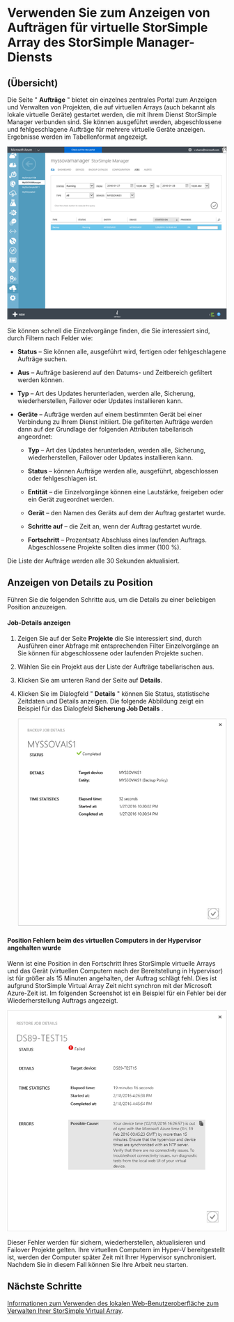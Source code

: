 <properties 
   pageTitle="Anzeigen und Verwalten von StorSimple Virtual Array Aufträge | Microsoft Azure"
   description="Beschreibt die Seite StorSimple Manager Aufträge und zur gemeinsamen Nutzung von kürzlich geführten und aktuellen Aufträge für die virtuelle StorSimple Array nachverfolgen."
   services="storsimple"
   documentationCenter="NA"
   authors="alkohli"
   manager="carmonm"
   editor=""/>
<tags 
   ms.service="storsimple"
   ms.devlang="NA"
   ms.topic="article"
   ms.tgt_pltfrm="NA"
   ms.workload="na"
   ms.date="06/07/2016"
   ms.author="alkohli" />

# <a name="use-the-storsimple-manager-service-to-view-jobs-for-the-storsimple-virtual-array"></a>Verwenden Sie zum Anzeigen von Aufträgen für virtuelle StorSimple Array des StorSimple Manager-Diensts

## <a name="overview"></a>(Übersicht)

Die Seite " **Aufträge** " bietet ein einzelnes zentrales Portal zum Anzeigen und Verwalten von Projekten, die auf virtuellen Arrays (auch bekannt als lokale virtuelle Geräte) gestartet werden, die mit Ihrem Dienst StorSimple Manager verbunden sind. Sie können ausgeführt werden, abgeschlossene und fehlgeschlagene Aufträge für mehrere virtuelle Geräte anzeigen. Ergebnisse werden im Tabellenformat angezeigt. 

![Seite "Aufträge"](./media/storsimple-ova-manage-jobs/ovajobs1.png)

Sie können schnell die Einzelvorgänge finden, die Sie interessiert sind, durch Filtern nach Felder wie:

- **Status** – Sie können alle, ausgeführt wird, fertigen oder fehlgeschlagene Aufträge suchen.
- **Aus** – Aufträge basierend auf den Datums- und Zeitbereich gefiltert werden können.
- **Typ** – Art des Updates herunterladen, werden alle, Sicherung, wiederherstellen, Failover oder Updates installieren kann.
- **Geräte** – Aufträge werden auf einem bestimmten Gerät bei einer Verbindung zu Ihrem Dienst initiiert. Die gefilterten Aufträge werden dann auf der Grundlage der folgenden Attributen tabellarisch angeordnet:

    - **Typ** – Art des Updates herunterladen, werden alle, Sicherung, wiederherstellen, Failover oder Updates installieren kann.

    - **Status** – können Aufträge werden alle, ausgeführt, abgeschlossen oder fehlgeschlagen ist.

    - **Entität** – die Einzelvorgänge können eine Lautstärke, freigeben oder ein Gerät zugeordnet werden. 

    - **Gerät** – den Namen des Geräts auf dem der Auftrag gestartet wurde.

    - **Schritte auf** – die Zeit an, wenn der Auftrag gestartet wurde.

    - **Fortschritt** – Prozentsatz Abschluss eines laufenden Auftrags. Abgeschlossene Projekte sollten dies immer (100 %).

Die Liste der Aufträge werden alle 30 Sekunden aktualisiert.

## <a name="view-job-details"></a>Anzeigen von Details zu Position

Führen Sie die folgenden Schritte aus, um die Details zu einer beliebigen Position anzuzeigen.

#### <a name="to-view-job-details"></a>Job-Details anzeigen

1. Zeigen Sie auf der Seite **Projekte** die Sie interessiert sind, durch Ausführen einer Abfrage mit entsprechenden Filter Einzelvorgänge an Sie können für abgeschlossene oder laufenden Projekte suchen.

2. Wählen Sie ein Projekt aus der Liste der Aufträge tabellarischen aus.

3. Klicken Sie am unteren Rand der Seite auf **Details**.

4. Klicken Sie im Dialogfeld " **Details** " können Sie Status, statistische Zeitdaten und Details anzeigen. Die folgende Abbildung zeigt ein Beispiel für das Dialogfeld **Sicherung Job Details** .
 
    ![Detailseite Position](./media/storsimple-ova-manage-jobs/ovajobs2.png)

#### <a name="job-failures-when-the-virtual-machine-is-paused-in-the-hypervisor"></a>Position Fehlern beim des virtuellen Computers in der Hypervisor angehalten wurde

Wenn ist eine Position in den Fortschritt Ihres StorSimple virtuelle Arrays und das Gerät (virtuellen Computern nach der Bereitstellung in Hypervisor) ist für größer als 15 Minuten angehalten, der Auftrag schlägt fehl. Dies ist aufgrund StorSimple Virtual Array Zeit nicht synchron mit der Microsoft Azure-Zeit ist. Im folgenden Screenshot ist ein Beispiel für ein Fehler bei der Wiederherstellung Auftrags angezeigt.

![Fehler bei der Auftrags wiederherstellen](./media/storsimple-ova-manage-jobs/restorejobfailure.png)

Dieser Fehler werden für sichern, wiederherstellen, aktualisieren und Failover Projekte gelten. Ihre virtuellen Computern im Hyper-V bereitgestellt ist, werden der Computer später Zeit mit Ihrer Hypervisor synchronisiert. Nachdem Sie in diesem Fall können Sie Ihre Arbeit neu starten. 

## <a name="next-steps"></a>Nächste Schritte

[Informationen zum Verwenden des lokalen Web-Benutzeroberfläche zum Verwalten Ihrer StorSimple Virtual Array](storsimple-ova-web-ui-admin.md).
